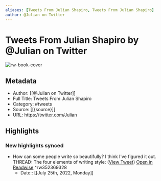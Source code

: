 ```yaml
---
aliases: [Tweets From Julian Shapiro, Tweets From Julian Shapiro]
author: @Julian on Twitter
---
```

# Tweets From Julian Shapiro by @Julian on Twitter

![rw-book-cover](https://pbs.twimg.com/profile_images/1095918960187342848/jyFGwWyv.jpg)

## Metadata
- Author: [[@Julian on Twitter]]
- Full Title: Tweets From Julian Shapiro
- Category: #tweets
- Source: [[{source}]]
- URL: https://twitter.com/Julian

## Highlights
### New highlights synced
- How can some people write so beautifully?
  I think I've figured it out.
  THREAD: The four elements of writing style: ([View Tweet](https://twitter.com/Julian/status/1362498050627887108)) [Open in Readwise](https://readwise.io/open/352369328) ^rw352369328
    - Date:: [[July 25th, 2022, Monday]]
